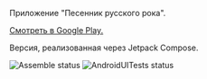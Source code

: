 Приложение "Песенник русского рока".

[Смотреть в Google Play.](https://play.google.com/store/apps/details?id=jatx.russianrocksongbook&hl=ru&gl=US)

Версия, реализованная через Jetpack Compose.

![Assemble status](https://github.com/tabatsky/RussianRockSongBook4/workflows/Assemble/badge.svg)
![AndroidUITests status](https://github.com/tabatsky/RussianRockSongBook4/workflows/AndroidUITests/badge.svg)
